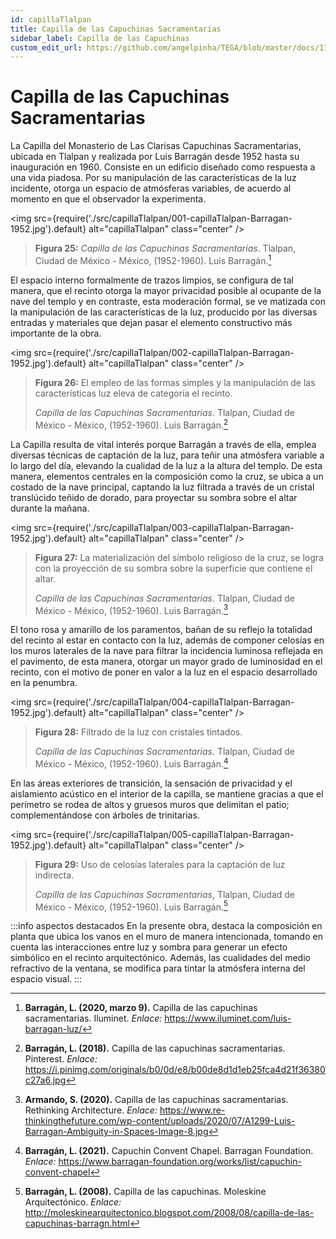 ```yaml
---
id: capillaTlalpan
title: Capilla de las Capuchinas Sacramentarias
sidebar_label: Capilla de las Capuchinas
custom_edit_url: https://github.com/angelpinha/TEGA/blob/master/docs/11-capillaTlalpan.md
---
```


# Capilla de las Capuchinas Sacramentarias

La Capilla del Monasterio de Las Clarisas Capuchinas Sacramentarias, ubicada en Tlalpan y realizada por Luis Barragán desde 1952 hasta su inauguración en 1960. Consiste en un edificio diseñado como respuesta a una vida piadosa. Por su manipulación de las características de la luz incidente, otorga un espacio de atmósferas variables, de acuerdo al momento en que el observador la experimenta.

<img src={require('./src/capillaTlalpan/001-capillaTlalpan-Barragan-1952.jpg').default} alt="capillaTlalpan" class="center" />

<!-- ![capillaTlalpan](./src/capillaTlalpan/001-capillaTlalpan-Barragan-1952.jpg) -->

> **Figura 25:**
> *Capilla de las Capuchinas Sacramentarias*.
> Tlalpan, Ciudad de México - México,
> (1952-1960).
> Luis Barragán.[^1]

El espacio interno formalmente de trazos limpios, se configura de tal manera, que el recinto otorga la mayor privacidad posible al ocupante de la nave del templo y en contraste, esta moderación formal, se ve matizada con la manipulación de las características de la luz, producido por las diversas entradas y materiales que dejan pasar el elemento constructivo más importante de la obra.

<img src={require('./src/capillaTlalpan/002-capillaTlalpan-Barragan-1952.jpg').default} alt="capillaTlalpan" class="center" />

<!-- ![capillaTlalpan](./src/capillaTlalpan/002-capillaTlalpan-Barragan-1952.jpg) -->

> **Figura 26:**
> El empleo de las formas simples y la manipulación de las características luz eleva de categoría el recinto.
> 
> *Capilla de las Capuchinas Sacramentarias*.
> Tlalpan, Ciudad de México - México,
> (1952-1960).
> Luis Barragán.[^2]

La Capilla resulta de vital interés porque Barragán a través de ella, emplea diversas técnicas de captación de la luz, para teñir una atmósfera variable a lo largo del día, elevando la cualidad de la luz a la altura del templo. De esta manera, elementos centrales en la composición como la cruz, se ubica a un costado de la nave principal, captando la luz filtrada a través de un cristal translúcido teñido de dorado, para proyectar su sombra sobre el altar durante la mañana.

<img src={require('./src/capillaTlalpan/003-capillaTlalpan-Barragan-1952.jpg').default} alt="capillaTlalpan" class="center" />

<!-- ![capillaTlalpan](./src/capillaTlalpan/003-capillaTlalpan-Barragan-1952.jpg) -->

> **Figura 27:**
> La materialización del símbolo religioso de la cruz, se logra con la proyección de su sombra sobre la superficie que contiene el altar.
> 
> *Capilla de las Capuchinas Sacramentarias*.
> Tlalpan, Ciudad de México - México,
> (1952-1960).
> Luis Barragán.[^3]

El tono rosa y amarillo de los paramentos, bañan de su reflejo la totalidad del recinto al estar en contacto con la luz, además de componer celosías en los muros laterales de la nave para filtrar la incidencia luminosa reflejada en el pavimento, de esta manera, otorgar un mayor grado de luminosidad en el recinto, con el motivo de poner en valor a la luz en el espacio desarrollado en la penumbra.

<img src={require('./src/capillaTlalpan/004-capillaTlalpan-Barragan-1952.jpg').default} alt="capillaTlalpan" class="center" />

<!-- ![capillaTlalpan](./src/capillaTlalpan/004-capillaTlalpan-Barragan-1952.jpg) -->

> **Figura 28:**
> Filtrado de la luz con cristales tintados.
>  
> *Capilla de las Capuchinas Sacramentarias*.
> Tlalpan, Ciudad de México - México,
> (1952-1960).
> Luis Barragán.[^4]

En las áreas exteriores de transición, la sensación de privacidad y el aislamiento acústico en el interior de la capilla, se mantiene gracias a que el perímetro se rodea de altos y gruesos muros que delimitan el patio; complementándose con árboles de trinitarias.

<img src={require('./src/capillaTlalpan/005-capillaTlalpan-Barragan-1952.jpg').default} alt="capillaTlalpan" class="center" />

<!-- ![capillaTlalpan](./src/capillaTlalpan/005-capillaTlalpan-Barragan-1952.jpg) -->

> **Figura 29:**
> Uso de celosías laterales para la captación de luz indirecta.
>
> *Capilla de las Capuchinas Sacramentarias*,
> Tlalpan, Ciudad de México - México,
> (1952-1960).
> Luis Barragán.[^5]

:::info aspectos destacados
En la presente obra, destaca la composición en planta que ubica los vanos en el muro de manera intencionada, tomando en cuenta las interacciones entre luz y sombra para generar un efecto simbólico en el recinto arquitectónico. Además, las cualidades del medio refractivo de la ventana, se modifica para tintar la atmósfera interna del espacio visual.
:::

[^1]: **Barragán, L. (2020, marzo 9).** Capilla de las capuchinas sacramentarias. Iluminet. *Enlace:* https://www.iluminet.com/luis-barragan-luz/

[^2]: **Barragán, L. (2018).** Capilla de las capuchinas sacramentarias. Pinterest. *Enlace:* https://i.pinimg.com/originals/b0/0d/e8/b00de8d1d1eb25fca4d21f36380c27a6.jpg

[^3]: **Armando, S. (2020).** Capilla de las capuchinas sacramentarias. Rethinking Architecture. *Enlace:* https://www.re-thinkingthefuture.com/wp-content/uploads/2020/07/A1299-Luis-Barragan-Ambiguity-in-Spaces-Image-8.jpg

[^4]: **Barragán, L. (2021).** Capuchin Convent Chapel. Barragan Foundation. *Enlace:* https://www.barragan-foundation.org/works/list/capuchin-convent-chapel

[^5]: **Barragán, L. (2008).** Capilla de las capuchinas. Moleskine Arquitectónico. *Enlace:* http://moleskinearquitectonico.blogspot.com/2008/08/capilla-de-las-capuchinas-barragn.html

